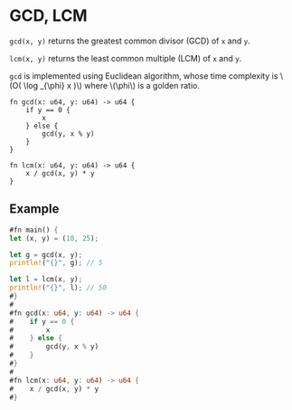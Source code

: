 # GCD, LCM

`gcd(x, y)` returns the greatest common divisor (GCD) of `x` and `y`.

`lcm(x, y)` returns the least common multiple (LCM) of `x` and `y`.

`gcd` is implemented using Euclidean algorithm, whose time complexity is \\(O( \log \_{\phi} x )\\) where \\(\phi\\) is a golden ratio.

```rust,noplayground
fn gcd(x: u64, y: u64) -> u64 {
    if y == 0 {
        x
    } else {
        gcd(y, x % y)
    }
}

fn lcm(x: u64, y: u64) -> u64 {
    x / gcd(x, y) * y
}
```

## Example

```rust
#fn main() {
let (x, y) = (10, 25);

let g = gcd(x, y);
println!("{}", g); // 5

let l = lcm(x, y);
println!("{}", l); // 50
#}
#
#fn gcd(x: u64, y: u64) -> u64 {
#    if y == 0 {
#        x
#    } else {
#        gcd(y, x % y)
#    }
#}
#
#fn lcm(x: u64, y: u64) -> u64 {
#    x / gcd(x, y) * y
#}
```
